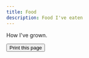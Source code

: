 ```yaml
---
title: Food
description: Food I've eaten
---
```


How I've grown.

<button onclick="window.print()">Print this page</button>
